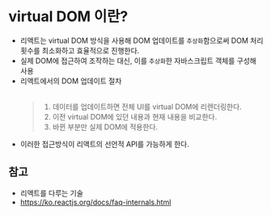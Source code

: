 # virtual DOM 이란?

- 리액트는 virtual DOM 방식을 사용해 DOM 업데이트를 ```추상화```함으로써 DOM 처리 횟수를 최소화하고 효율적으로 진행한다.
- 실제 DOM에 접근하여 조작하는 대신, 이를 ```추상화```한 자바스크립트 객체를 구성해 사용
- 리액트에서의 DOM 업데이트 절차 <br><br>
    >1. 데이터를 업데이트하면 전체 UI를 virtual DOM에 리렌더링한다.
    >2. 이전 virtual DOM에 있던 내용과 현재 내용을 비교한다.
    >3. 바뀐 부분만 실제 DOM에 적용한다.
- 이러한 접근방식이 리액트의 선언적 API를 가능하게 한다.

## 참고
- 리액트를 다루는 기술
- https://ko.reactjs.org/docs/faq-internals.html
